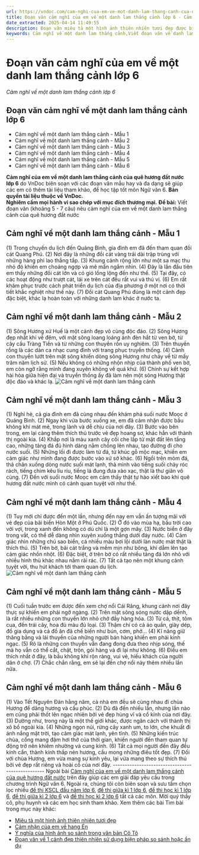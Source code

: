```yaml
---
url: https://vndoc.com/cam-nghi-cua-em-ve-mot-danh-lam-thang-canh-cua-que-huong-dat-nuoc-248073
title: Đoạn văn cảm nghĩ của em về một danh lam thắng cảnh lớp 6 - Cảm nghĩ về một danh lam thắng cảnh lớp 6 - VnDoc.com
date_extracted: 2025-04-14 11:49:55
description: Đoạn văn miêu tả một hình ảnh thiên nhiên tươi đẹp được biên soạn nhằm giúp các em HS đạt kết quả tốt trong quá trình làm bài tập và học tập môn Ngữ văn lớp 6.
keywords: Cảm nghĩ về một danh lam thắng cảnh,Viết đoạn văn về danh lam thắng cảnh,Cảm nghĩ của em về một danh lam thắng cảnh của quê hương đất nước,Cảm nghĩ về một danh lam thắng cảnh của quê hương đất nước,đoạn văn Cảm nghĩ về một danh lam thắng cảnh,Cảm nghĩ về danh lam thắng cảnh,đoạn văn Cảm nghĩ về danh lam thắng cảnh,Viết đoạn văn nêu cảm nghĩ của em về một danh lam thắng cảnh của quê hương đất nước
---
```


# Đoạn văn cảm nghĩ của em về một danh lam thắng cảnh lớp 6
 _Cảm nghĩ về một danh lam thắng cảnh lớp 6_
## **Đoạn văn cảm nghĩ về một danh lam thắng cảnh lớp 6**
  * Cảm nghĩ về một danh lam thắng cảnh - Mẫu 1
  * Cảm nghĩ về một danh lam thắng cảnh - Mẫu 2
  * Cảm nghĩ về một danh lam thắng cảnh - Mẫu 3
  * Cảm nghĩ về một danh lam thắng cảnh - Mẫu 4
  * Cảm nghĩ về một danh lam thắng cảnh - Mẫu 5
  * Cảm nghĩ về một danh lam thắng cảnh - Mẫu 6

**Cảm nghĩ của em về một danh lam thắng cảnh của quê hương đất nước lớp 6** do VnDoc biên soạn với các đoạn văn mẫu hay và đa dạng sẽ giúp các em có thêm tài liệu tham khảo, để học tập tốt môn Ngữ văn 6.
**Bản quyền tài liệu thuộc về VnDoc.  
Nghiêm cấm mọi hành vi sao chép với mục đích thương mại.**
**Đề bài:** Viết đoạn văn \(khoảng 5 - 7 câu\) nêu cảm nghĩ của em về một danh lam thắng cảnh của quê hương đất nước
## **Cảm nghĩ về một danh lam thắng cảnh - Mẫu 1**
\(1\) Trong chuyến du lịch đến Quảng Bình, gia đình em đã đến tham quan đồi cát Quang Phú. \(2\) Nơi đây là những đồi cát vàng trải dài trập trùng với những hàng phi lao thẳng tắp. \(3\) Khung cảnh rộng lớn như một sa mạc thu nhỏ đó khiến em choáng ngợp và mê mẩn ngắm nhìn. \(4\) Đây là lần đầu tiên em thấy những đồi cát lớn và có gió lồng lộng đến như thế. \(5\) Tại đây, có các hoạt động như trượt cát, lái xe trên cát đều rất vui và thú vị. \(6\) Em rất khâm phục trước cách phát triển du lịch của địa phương ở một nơi có thời tiết khắc nghiệt như thế này. \(7\) Đồi cát Quang Phú đúng là một cảnh đẹp đặc biệt, khác lạ hoàn toàn với những danh lam khác ở nước ta.
## **Cảm nghĩ về một danh lam thắng cảnh - Mẫu 2**
\(1\) Sông Hương xứ Huế là một cảnh đẹp vô cùng độc đáo. \(2\) Sông Hương đẹp nhất khi về đêm, với mặt sông loang loáng ánh đèn hắt từ ven bờ, từ cây cầu Tràng Tiền và từ những con thuyền rồn uy nghiêm. \(3\) Trên thuyền rồng là các dàn ca nhạc cung đình với trang phục truyền thống. \(4\) Cảnh con thuyền lướt trên mặt sông khiến dòng sông Hương như chảy về từ mấy trăm năm lịch sử. \(5\) Nếu không có những nhộn nhịp của thành phố ven bờ, em còn ngỡ rằng mình đang xuyên không về quá khứ. \(6\) Chính sự kết hợp hài hòa giữa hiện đại và truyền thống ấy đã làm nên một sông Hương thật độc đáo và khác lạ.
![Cảm nghĩ về một danh lam thắng cảnh](https://i.vdoc.vn/data/image/2023/11/15/cam-nghi-cua-em-ve-mot-danh-lam-thang-canh-cua-que-huong-dat-nuoc-h1.jpg)
## **Cảm nghĩ về một danh lam thắng cảnh - Mẫu 3**
\(1\) Nghỉ hè, cả gia đình em đã cùng nhau đến khám phá suối nước Moọc ở Quảng Bình. \(2\) Ngay khi vừa bước xuống xe, em đã cảm nhận được bầu không khí mát mẻ, trong lành và dễ chịu của nơi đây. \(3\) Bước vào bên trong, em lại càng thêm thích thú trước vẻ đẹp hoang sơ, khác hẳn với thành thị ngoài kia. \(4\) Khắp nơi là màu xanh cây cối che lấp từ mặt đất lên tầng cao, những tảng đá đủ hình dáng nằm chồng lên nhau, tạo đường đi cho nước suối. \(5\) Những lối đi được làm từ đá, từ khúc gỗ mộc mạc, khiến em cảm giác như mình đang được bước vào xứ sở khác. \(6\) Ngồi trên mỏm đá, thả chân xuống dòng nước suối mát lạnh, thả mình vào tiếng suối chảy róc rách, tiếng chim kêu líu ríu, tiếng lá đung đưa xào xạc, thật là thư giãn vô cùng. \(7\) Đến với suối nước Moọc em cảm thấy thật tự hào xiết bao khi quê hương đất nước mình có cảnh quan tuyệt vời như thế.
## **Cảm nghĩ về một danh lam thắng cảnh - Mẫu 4**
\(1\) Tuy mới chỉ được đến một lần, nhưng đến nay em vẫn ấn tượng mãi với vẻ đẹp của bãi biển Hòn Một ở Phú Quốc. \(2\) Ở đó vào mùa hạ, bầu trời cao vời vợi, trong xanh đến không có dù chỉ là một gợn mây. \(3\) Nước biển ở đây trong vắt, có thể dễ dàng nhìn xuyên xuống thẳng dưới đáy nước. \(4\) Cảm giác nhìn những chú sao biển, cá nhiều màu bơi lội dưới làn nước mát thật là thích thú. \(5\) Trên bờ, bãi cát trắng và mềm mịn như bông, khi dẫm lên tạo cảm giác nhồn nhột. \(6\) Đặc biệt, ở trên bờ có rất nhiều tảng đá lớn nhỏ với nhiều hình thù khác nhau nằm rải rác. \(7\) Tất cả tạo nên một khung cảnh tuyệt vời, thu hút khách tới tham quan du lịch.
![Cảm nghĩ về một danh lam thắng cảnh](https://i.vdoc.vn/data/image/2023/11/15/cam-nghi-cua-em-ve-mot-danh-lam-thang-canh-cua-que-huong-dat-nuoc-h2.jpg)
## **Cảm nghĩ về một danh lam thắng cảnh - Mẫu 5**
\(1\) Cuối tuần trước em được đến xem chợ nổi Cái Răng, khung cảnh nơi đây thực sự khiến em phải ngỡ ngàng. \(2\) Trên mặt sông sóng nước dập dềnh, là rất nhiều những con thuyền lớn nhỏ chở đầy hàng hóa. \(3\) Từ cá, thịt, tôm cua, đến trái cây, hoa đủ màu đủ loại. \(3\) Thậm chí có cả áo quần, giày dép, đồ gia dụng và cả đồ ăn đã chế biến như bún, cơm, phở… \(4\) Kĩ năng giữ thăng bằng và lái thuyền của những người bán hàng khiến em phải kinh ngạc. \(5\) Rõ là những con thuyền vẫn đang đong đưa theo nhịp sóng, thế mà họ vẫn có thể cắt, chặt, trộn, gói hàng và đi lại như không. \(6\) Điều em thích nhất ở đây, là bầu không khí rộn ràng, vui vẻ, hiếu khách của người dân ở chợ. \(7\) Chắc chắn rằng, em sẽ lại đến chợ nổi này thêm nhiều lần nữa.
## **Cảm nghĩ về một danh lam thắng cảnh - Mẫu 6**
\(1\) Vào Tết Nguyên Đán hằng năm, cả nhà em đều sẽ cùng nhau đi chùa Hương để dâng hương và cầu phúc. \(2\) Dù đã đến nhiều lần, nhưng lần nào em cũng phải thốt lên ngạc nhiên bởi vẻ đẹp hùng vĩ và cổ kính của nơi đây. \(3\) Dường như, trong này là một thế giới khác, được ngăn cách với thành thị xô bồ ngoài kia. \(4\) Những ngọn núi, rừng cây xanh um, to lớn, che khuất đi ánh nắng mặt trời, tạo cảm giác mát lạnh, yên tĩnh. \(5\) Những kiến trúc chùa, cổng mang đậm hơi thở của thời gian, khiến người đến tham quan tự động trở nên khiêm nhường và cung kính. \(6\) Tất cả mọi người đến đây đều kính cẩn, thành kính thắp nén hương, cầu mong những điều tốt đẹp. \(7\) Đối với chùa Hương, em vừa mang sự kính yêu, lại vừa mang theo sự thích thú bởi vẻ đẹp rất riêng và hoài cổ của nơi đây.
\-------------------------------------------------
Ngoài bài [Cảm nghĩ của em về một danh lam thắng cảnh của quê hương đất nước](<https://vndoc.com/cam-nghi-cua-em-ve-mot-danh-lam-thang-canh-cua-que-huong-dat-nuoc-248073>) trên đây giúp các em giải đáp yêu cầu trong chương trình Ngữ văn 6. Ngoài ra, chúng tôi còn biên soạn và sưu tầm chọn lọc nhiều [đề thi KSCL đầu năm lớp 6](<https://vndoc.com/khao-sat-chat-luong-dau-nam-lop6>), [đề thi giữa kì 1 lớp 6,](<https://vndoc.com/de-thi-giua-ki-1-lop6>) [đề thi học kì 1 lớp 6,](<https://vndoc.com/de-thi-hoc-ki-1-lop6>) [đề thi giữa kì 2 lớp 6](<https://vndoc.com/de-thi-giua-ki-2-lop6>) và [đề thi học kì 2 lớp 6](<https://vndoc.com/de-thi-hoc-ki-2-lop6>) tất cả các môn. Mời quý thầy cô, phụ huynh và các em học sinh tham khảo.
Xem thêm các bài Tìm bài trong mục này khác:
  * [Miêu tả một hình ảnh thiên nhiên tươi đẹp](</doan-van-mieu-ta-mot-hinh-anh-thien-nhien-tuoi-dep-246000>)
  * [Cảm nhận của em về hang Én](</viet-doan-van-neu-cam-nhan-cua-em-ve-hang-en-249248>)
  * [Ý nghĩa của hình ảnh so sánh trong văn bản Cô Tô](</y-nghia-hinh-anh-so-sanh-mat-troi-luc-binh-minh-nhu-long-do-qua-trung-thien-nhien-day-dan-249237>)
  * [Đoạn văn về 1 cảnh đẹp thiên nhiên sử dụng biện pháp so sánh hoặc ẩn dụ](</viet-doan-van-ve-mot-canh-dep-thien-nhien-su-dung-bien-phap-so-sanh-hoac-an-du-249244>)

